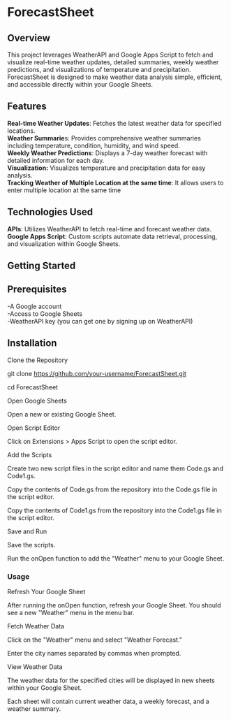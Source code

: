 # ForecastSheet

## Overview

This project leverages WeatherAPI and Google Apps Script to fetch and visualize real-time weather updates, detailed summaries, weekly weather predictions, and visualizations of temperature and precipitation. ForecastSheet is designed to make weather data analysis simple, efficient, and accessible directly within your Google Sheets.

## Features

**Real-time Weather Updates**: Fetches the latest weather data for specified locations. <br />
**Weather Summarie**s: Provides comprehensive weather summaries including temperature, condition, humidity, and wind speed. <br />
**Weekly Weather Predictions**: Displays a 7-day weather forecast with detailed information for each day. <br />
**Visualization:** Visualizes temperature and precipitation data for easy analysis. <br />
**Tracking Weather of Multiple Location at the same time**: It allows users to enter multiple location at the same time

## Technologies Used

**APIs**: Utilizes WeatherAPI to fetch real-time and forecast weather data. <br />
**Google Apps Script**: Custom scripts automate data retrieval, processing, and visualization within Google Sheets. <br />

## Getting Started

## Prerequisites

-A Google account <br />
-Access to Google Sheets <br />
-WeatherAPI key (you can get one by signing up on WeatherAPI)<br />

## Installation 

Clone the Repository<br />

git clone https://github.com/your-username/ForecastSheet.git <br />

cd ForecastSheet <br />

Open Google Sheets <br />

Open a new or existing Google Sheet.<br />

Open Script Editor <br />

Click on Extensions > Apps Script to open the script editor. <br />

Add the Scripts <br />

Create two new script files in the script editor and name them Code.gs and Code1.gs. <br />

Copy the contents of Code.gs from the repository into the Code.gs file in the script editor. <br />

Copy the contents of Code1.gs from the repository into the Code1.gs file in the script editor. <br />

Save and Run <br />

Save the scripts.<br /> 

Run the onOpen function to add the "Weather" menu to your Google Sheet.<br />

### Usage <br />

Refresh Your Google Sheet <br />

After running the onOpen function, refresh your Google Sheet. You should see a new "Weather" menu in the menu bar. <br />

Fetch Weather Data <br />

Click on the "Weather" menu and select "Weather Forecast." <br />

Enter the city names separated by commas when prompted. <br />

View Weather Data <br />

The weather data for the specified cities will be displayed in new sheets within your Google Sheet. <br />

Each sheet will contain current weather data, a weekly forecast, and a weather summary. <br />



